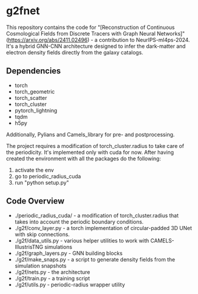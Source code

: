# g2fnet
This repository contains the code for "[Reconstruction of Continuous Cosmological Fields from Discrete Tracers with Graph Neural Networks]"(https://arxiv.org/abs/2411.02496) - a contribution to NeurIPS-ml4ps-2024. It's a hybrid GNN-CNN architecture designed to infer the dark-matter and electron density fields directly from the galaxy catalogs.

## Dependencies
* torch 
* torch_geometric 
* torch_scatter
* torch_cluster
* pytorch_lightning 
* tqdm
* h5py

Additionally, Pylians and Camels_library for pre- and postprocessing.

The project requires a modification of torch_cluster.radius to take care of the periodicity. It's implemented only with cuda for now. After having created the environment with all the packages do the following:
1. activate the env
2. go to periodic_radius_cuda
3. run "python setup.py"

## Code Overview
* ./periodic_radius_cuda/ - a modification of torch_cluster.radius that takes into account the periodic boundary conditions. 
* ./g2f/conv_layer.py - a torch implementation of circular-padded 3D UNet with skip connections.
* ./g2f/data_utils.py - various helper utilities to work with CAMELS-IllustrisTNG simulations
* ./g2f/graph_layers.py - GNN building blocks
* ./g2f/make_snaps.py - a script to generate density fields from the simulation snapshots
* ./g2f/nets.py - the architecture
* ./g2f/train.py - a training script
* ./g2f/utils.py - periodic-radius wrapper utility
